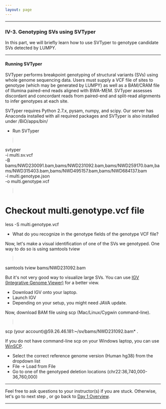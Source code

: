 ```yaml
---
layout: page
---
```


---

### IV-3. Genotyping SVs using SVTyper

In this part, we will briefly learn how to use SVTyper to genotype candidate SVs detected by LUMPY. 

---

#### Running SVTyper

SVTyper performs breakpoint genotyping of structural variants (SVs) using whole genome sequencing data. 
Users must supply a VCF file of sites to genotype (which may be generated by LUMPY) as well as a BAM/CRAM 
file of Illumina paired-end reads aligned with BWA-MEM. SVTyper assesses discordant and concordant reads 
from paired-end and split-read alignments to infer genotypes at each site.

SVTyper requires Python 2.7.x, pysam, numpy, and scipy. Our server has Anaconda installed with all required 
packages and SVTyper is also installed under /BiO/apps/bin/

* Run SVTyper

> <pre>
svtyper \
 -i multi.sv.vcf \
 -B bams/NWD230091.bam,bams/NWD231092.bam,bams/NWD259170.bam,bams/NWD315403.bam,bams/NWD495157.bam,bams/NWD684137.bam \
 -l multi.genotype.json \
 -o multi.genotype.vcf </pre>


> <pre>
# Checkout multi.genotype.vcf file
less -S multi.genotype.vcf </pre>

* What do you recognize in the genotype fields of the genotype VCF file?

Now, let's make a visual identification of one of the SVs we genotyped. 
One way to do so is using samtools tview

> <pre>
samtools tview bams/NWD231092.bam </pre>

But it's not very good way to visualize large SVs.
You can use [IGV (Integrative Genome Viewer)](https://software.broadinstitute.org/software/igv/) for a better view.

* Download IGV onto your laptop.
* Launch IGV
* Depending on your setup, you might need JAVA update. 

Now, download BAM file using scp (Mac/Linux/Cygwin command-line). 

> <pre>
scp (your account)@59.26.46.181:~/sv/bams/NWD231092.bam* .  </pre>

If you do not have command-line scp on your Windows laptop, you can use [WinSCP](https://winscp.net).

* Select the correct reference genome version (Human hg38) from the dropdown list
* File -> Load from File
* Go to one of the genotyped deletion locations  (chr22:36,740,000-36,760,000) 

---

Feel free to ask questions to your instructor(s) if you are stuck. 
Otherwise, let's go to next step 
, or go back to [Day 1 Overview](../day1).

---
